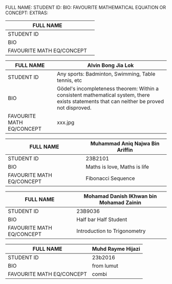 FULL NAME: 
STUDENT ID:
BIO:
FAVOURITE MATHEMATICAL EQUATION OR CONCEPT:
EXTRAS: 

<!-- Revision 1 -->
|FULL NAME                  |                                                               |
|---------------------------|---------------------------------------------------------------|
|STUDENT ID                 |                                                               |
|BIO                        |                                                               |
|FAVOURITE MATH EQ/CONCEPT  |                                                               |

|FULL NAME                  | Alvin Bong Jia Lok                                                              |
|---------------------------|---------------------------------------------------------------|
|STUDENT ID                 | Any sports: Badminton, Swimming, Table tennis, etc            |
|BIO                        | Gödel's incompleteness theorem: Within a consistent mathematical system, there exists statements that can neither be proved not disproved.|
|FAVOURITE MATH EQ/CONCEPT  | xxx.jpg                                                              |


|FULL NAME                  | Muhammad Aniq Najwa Bin Ariffin                                                              |
|---------------------------|---------------------------------------------------------------|
|STUDENT ID                 | 23B2101                                                              |
|BIO                        | Maths is love, Maths is life                                                              |
|FAVOURITE MATH EQ/CONCEPT  | Fibonacci Sequence                                                              |

|FULL NAME                  | Mohamad Danish IKhwan bin Mohamad Zainin                                                              |
|---------------------------|---------------------------------------------------------------|
|STUDENT ID                 | 23B9036                                                              |
|BIO                        | Half bar Half Student                                                              |
|FAVOURITE MATH EQ/CONCEPT  | Introduction to Trigonometry                                                              |

|FULL NAME                  |  Muhd Rayme Hijazi                                                             |
|---------------------------|---------------------------------------------------------------|
|STUDENT ID                 |  23b2016                                                             |
|BIO                        |   from lumut                                                            |
|FAVOURITE MATH EQ/CONCEPT  |    combi                                                           |

